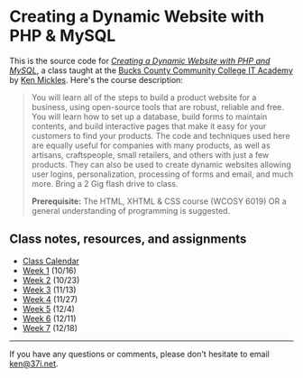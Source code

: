 # Creating a Dynamic Website with PHP & MySQL

This is the source code for *[Creating a Dynamic Website with PHP and MySQL](http://www.bucks.edu/academics/cwd/it-academy/it-intro-courses/html-xtml-css/#dynamicst-phpmysql)*, a class taught at the [Bucks County Community College IT Academy](http://www.bucks.edu/academics/cwd/it-academy/) by [Ken Mickles](http://kenmickles.com). Here's the course description:

> You will learn all of the steps to build a product website for a business, using open-source tools that are robust, reliable and free. You will learn how to set up a database, build forms to maintain contents, and build interactive pages that make it easy for your customers to find your products. The code and techniques used here are equally useful for companies with many products, as well as artisans, craftspeople, small retailers, and others with just a few products. They can also be used to create dynamic websites allowing user logins, personalization, processing of forms and email, and much more. Bring a 2 Gig flash drive to class.
>
> **Prerequisite:** The HTML, XHTML & CSS course (WCOSY 6019) OR a general understanding of programming is suggested. 

## Class notes, resources, and assignments

* [Class Calendar](https://www.google.com/calendar/embed?src=2bg0f7rg6g4mq54eu6ecbdo29c%40group.calendar.google.com&ctz=America/New_York)
* [Week 1](https://github.com/bucksphp/bucksphp/wiki/Week-1) (10/16)
* [Week 2](https://github.com/bucksphp/bucksphp/wiki/Week-2) (10/23)
* [Week 3](https://github.com/bucksphp/bucksphp/wiki/Week-3) (11/13)
* [Week 4](https://github.com/bucksphp/bucksphp/wiki/Week-4) (11/27)
* [Week 5](https://github.com/bucksphp/bucksphp/wiki/Week-5) (12/4)
* [Week 6](https://github.com/bucksphp/bucksphp/wiki/Week-6) (12/11)
* [Week 7](https://github.com/bucksphp/bucksphp/wiki/Week-7) (12/18)

---
If you have any questions or comments, please don't hesitate to email ken@37i.net.
